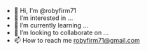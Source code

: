 - 👋 Hi, I’m @robyfirm71
- 👀 I’m interested in ...
- 🌱 I’m currently learning ...
- 💞️ I’m looking to collaborate on ...
- 📫 How to reach me robyfirm71@gmail.com

<!---
robyfirm71/robyfirm71 is a ✨ special ✨ repository because its `README.md` (this file) appears on your GitHub profile.
You can click the Preview link to take a look at your changes.
--->
